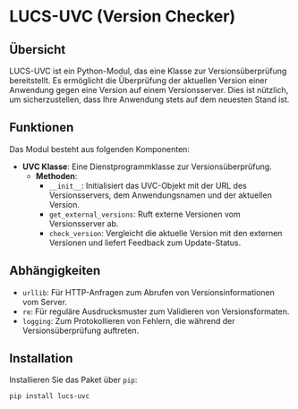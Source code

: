 # LUCS-UVC (Version Checker)

## Übersicht

LUCS-UVC ist ein Python-Modul, das eine Klasse zur Versionsüberprüfung bereitstellt. Es ermöglicht die Überprüfung der aktuellen Version einer Anwendung gegen eine Version auf einem Versionsserver. Dies ist nützlich, um sicherzustellen, dass Ihre Anwendung stets auf dem neuesten Stand ist.

## Funktionen

Das Modul besteht aus folgenden Komponenten:
- **UVC Klasse**: Eine Dienstprogrammklasse zur Versionsüberprüfung.
  - **Methoden**:
    - `__init__`: Initialisiert das UVC-Objekt mit der URL des Versionsservers, dem Anwendungsnamen und der aktuellen Version.
    - `get_external_versions`: Ruft externe Versionen vom Versionsserver ab.
    - `check_version`: Vergleicht die aktuelle Version mit den externen Versionen und liefert Feedback zum Update-Status.

## Abhängigkeiten

- `urllib`: Für HTTP-Anfragen zum Abrufen von Versionsinformationen vom Server.
- `re`: Für reguläre Ausdrucksmuster zum Validieren von Versionsformaten.
- `logging`: Zum Protokollieren von Fehlern, die während der Versionsüberprüfung auftreten.

## Installation

Installieren Sie das Paket über `pip`:

```sh
pip install lucs-uvc